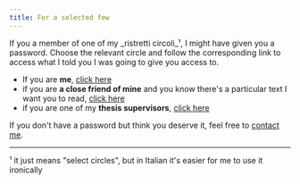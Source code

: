 ```yaml
---
title: For a selected few
---
```


If you a member of one of my _ristretti circoli_¹, I might have given you a password. 
Choose the relevant circle and follow the corresponding link to access what I told you I was going to give you access to.

- If you are __me__, [click here](https://harisont.github.io/area-riservata/)
- if you are __a close friend of mine__ and you know there's a particular text I want you to read, [click here](https://harisont.github.io/pronouns/)
- if you are one of my __thesis supervisors__, [click here]()

If you don't have a password but think you deserve it, feel free to [contact me](mailto:arianna.masciolini@gmail.com).

---

¹ it just means "select circles", but in Italian it's easier for me to use it ironically